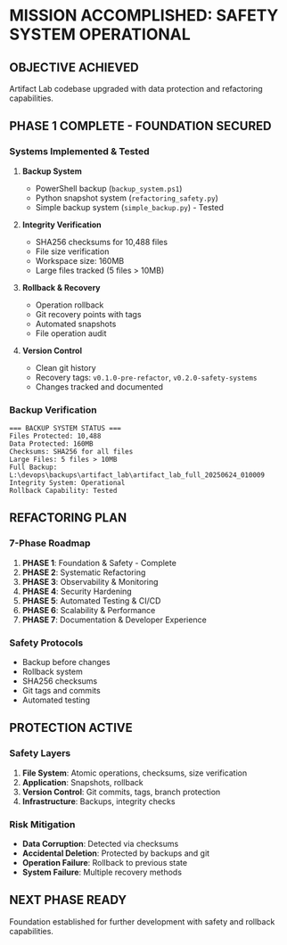 # MISSION ACCOMPLISHED: SAFETY SYSTEM OPERATIONAL

## OBJECTIVE ACHIEVED
Artifact Lab codebase upgraded with data protection and refactoring capabilities.

## PHASE 1 COMPLETE - FOUNDATION SECURED

### Systems Implemented & Tested
1. **Backup System**
    - PowerShell backup (`backup_system.ps1`)
    - Python snapshot system (`refactoring_safety.py`)
    - Simple backup system (`simple_backup.py`) - Tested

2. **Integrity Verification**
    - SHA256 checksums for 10,488 files
    - File size verification
    - Workspace size: 160MB
    - Large files tracked (5 files > 10MB)

3. **Rollback & Recovery**
    - Operation rollback
    - Git recovery points with tags
    - Automated snapshots
    - File operation audit

4. **Version Control**
    - Clean git history
    - Recovery tags: `v0.1.0-pre-refactor`, `v0.2.0-safety-systems`
    - Changes tracked and documented

### Backup Verification
```
=== BACKUP SYSTEM STATUS ===
Files Protected: 10,488
Data Protected: 160MB
Checksums: SHA256 for all files
Large Files: 5 files > 10MB
Full Backup: L:\devops\backups\artifact_lab\artifact_lab_full_20250624_010009
Integrity System: Operational
Rollback Capability: Tested
```

## REFACTORING PLAN

### 7-Phase Roadmap
1. **PHASE 1**: Foundation & Safety - Complete
2. **PHASE 2**: Systematic Refactoring
3. **PHASE 3**: Observability & Monitoring
4. **PHASE 4**: Security Hardening
5. **PHASE 5**: Automated Testing & CI/CD
6. **PHASE 6**: Scalability & Performance
7. **PHASE 7**: Documentation & Developer Experience

### Safety Protocols
- Backup before changes
- Rollback system
- SHA256 checksums
- Git tags and commits
- Automated testing

## PROTECTION ACTIVE

### Safety Layers
1. **File System**: Atomic operations, checksums, size verification
2. **Application**: Snapshots, rollback
3. **Version Control**: Git commits, tags, branch protection
4. **Infrastructure**: Backups, integrity checks

### Risk Mitigation
- **Data Corruption**: Detected via checksums
- **Accidental Deletion**: Protected by backups and git
- **Operation Failure**: Rollback to previous state
- **System Failure**: Multiple recovery methods

## NEXT PHASE READY
Foundation established for further development with safety and rollback capabilities.
